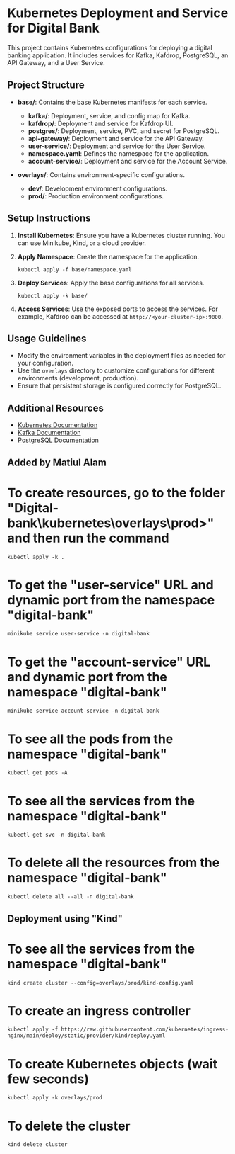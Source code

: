 # Kubernetes Deployment and Service for Digital Bank

This project contains Kubernetes configurations for deploying a digital banking application. It includes services for Kafka, Kafdrop, PostgreSQL, an API Gateway, and a User Service.

## Project Structure

- **base/**: Contains the base Kubernetes manifests for each service.
  - **kafka/**: Deployment, service, and config map for Kafka.
  - **kafdrop/**: Deployment and service for Kafdrop UI.
  - **postgres/**: Deployment, service, PVC, and secret for PostgreSQL.
  - **api-gateway/**: Deployment and service for the API Gateway.
  - **user-service/**: Deployment and service for the User Service.
  - **namespace.yaml**: Defines the namespace for the application.
  - **account-service/**: Deployment and service for the Account Service.  

- **overlays/**: Contains environment-specific configurations.
  - **dev/**: Development environment configurations.
  - **prod/**: Production environment configurations.

## Setup Instructions

1. **Install Kubernetes**: Ensure you have a Kubernetes cluster running. You can use Minikube, Kind, or a cloud provider.

2. **Apply Namespace**: Create the namespace for the application.
   ```
   kubectl apply -f base/namespace.yaml
   ```

3. **Deploy Services**: Apply the base configurations for all services.
   ```
   kubectl apply -k base/
   ```

4. **Access Services**: Use the exposed ports to access the services. For example, Kafdrop can be accessed at `http://<your-cluster-ip>:9000`.

## Usage Guidelines

- Modify the environment variables in the deployment files as needed for your configuration.
- Use the `overlays` directory to customize configurations for different environments (development, production).
- Ensure that persistent storage is configured correctly for PostgreSQL.

## Additional Resources

- [Kubernetes Documentation](https://kubernetes.io/docs/home/)
- [Kafka Documentation](https://kafka.apache.org/documentation/)
- [PostgreSQL Documentation](https://www.postgresql.org/docs/)


## Added by Matiul Alam

# To create resources, go to the folder "Digital-bank\kubernetes\overlays\prod>" and then run the command

   ```
kubectl apply -k .
   ```

# To get the "user-service" URL and dynamic port from the namespace "digital-bank"


   ```
minikube service user-service -n digital-bank

   ```
 
# To get the "account-service" URL and dynamic port from the namespace "digital-bank"


   ```
minikube service account-service -n digital-bank

   ``` 

# To see all the pods  from the namespace "digital-bank"

   ```
kubectl get pods -A

   ```
# To see all the services from the namespace "digital-bank"

   ```
kubectl get svc -n digital-bank

   ```

# To delete all the resources from the namespace "digital-bank"

   ```
kubectl delete all --all -n digital-bank

   ```

## Deployment using "Kind"

# To see all the services from the namespace "digital-bank"

   ```
kind create cluster --config=overlays/prod/kind-config.yaml

   ```

# To create an ingress controller

   ```
kubectl apply -f https://raw.githubusercontent.com/kubernetes/ingress-nginx/main/deploy/static/provider/kind/deploy.yaml

   ```
# To create Kubernetes  objects (wait few seconds)

   ```
kubectl apply -k overlays/prod

   ```

# To delete the cluster

   ```
kind delete cluster

   ```
